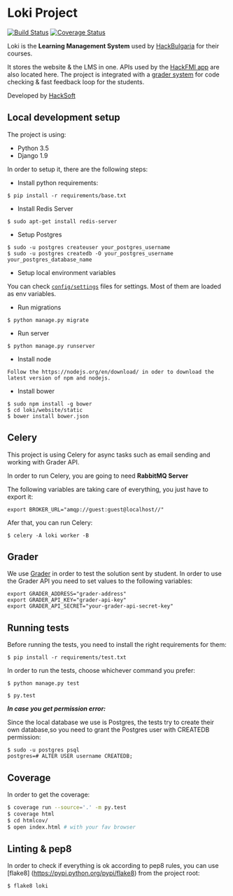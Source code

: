 # Loki Project

  [![Build Status](https://travis-ci.org/HackSoftware/Loki.svg?branch=master)](https://travis-ci.org/HackSoftware/Loki)
  [![Coverage Status](https://coveralls.io/repos/github/HackSoftware/Loki/badge.svg?branch=master)](https://coveralls.io/github/HackSoftware/Loki?branch=master)

Loki is the **Learning Management System** used by [HackBulgaria](https://hackbulgaria.com) for their courses.

It stores the website & the LMS in one. APIs used by the [HackFMI app](https://github.com/HackSoftware/HackFMI-NG2) are also located here. The project is integrated with a [grader system](https://github.com/HackBulgaria/HackTester) for code checking & fast feedback loop for the students.

Developed by [HackSoft](http://hacksoft.io)

Local development setup
-----------------------

The project is using:

-   Python 3.5
-   Django 1.9

In order to setup it, there are the following steps:

-   Install python requirements:

<!-- -->

    $ pip install -r requirements/base.txt

-   Install Redis Server

<!-- -->

    $ sudo apt-get install redis-server

-   Setup Postgres

<!-- -->

    $ sudo -u postgres createuser your_postgres_username
    $ sudo -u postgres createdb -O your_postgres_username your_postgres_database_name

-   Setup local environment variables


You can check [`config/settings`](config/settings) files for settings. Most of them are loaded as env variables.


-   Run migrations

<!-- -->

    $ python manage.py migrate

-   Run server

<!-- -->

    $ python manage.py runserver

-   Install node

<!-- -->

    Follow the https://nodejs.org/en/download/ in oder to download the latest version of npm and nodejs.

-   Install bower

<!-- -->

    $ sudo npm install -g bower
    $ cd loki/website/static
    $ bower install bower.json


Celery
------

This project is using Celery for async tasks such as email sending and working with Grader API.

In order to run Celery, you are going to need **RabbitMQ Server**

The following variables are taking care of everything, you just have to export it:

    export BROKER_URL="amqp://guest:guest@localhost//"

Afer that, you can run Celery:

    $ celery -A loki worker -B

Grader
------

We use [Grader](https://github.com/HackBulgaria/HackTester) in order to test the solution sent by student. In order to use the Grader API you need to set values
to the following variables:

    export GRADER_ADDRESS="grader-address"
    export GRADER_API_KEY="grader-api-key"
    export GRADER_API_SECRET="your-grader-api-secret-key"


Running tests
--------------

Before running the tests, you need to install the right requirements for them:
    
    $ pip install -r requirements/test.txt
  
In order to run the tests, choose whichever command you prefer:

    $ python manage.py test

    $ py.test


***In case you get permission error:***

Since the local database we use is Postgres, the tests try to create
their own database,so you need to grant the Postgres user with CREATEDB
permission:

    $ sudo -u postgres psql
    postgres=# ALTER USER username CREATEDB;


Coverage
--------

In order to get the coverage:

```bash
$ coverage run --source='.' -m py.test
$ coverage html
$ cd htmlcov/
$ open index.html # with your fav browser
```

Linting & pep8
--------------

In order to check if everything is ok according to pep8 rules, you can use
[flake8] (https://pypi.python.org/pypi/flake8) from the project root:
	
    $ flake8 loki
